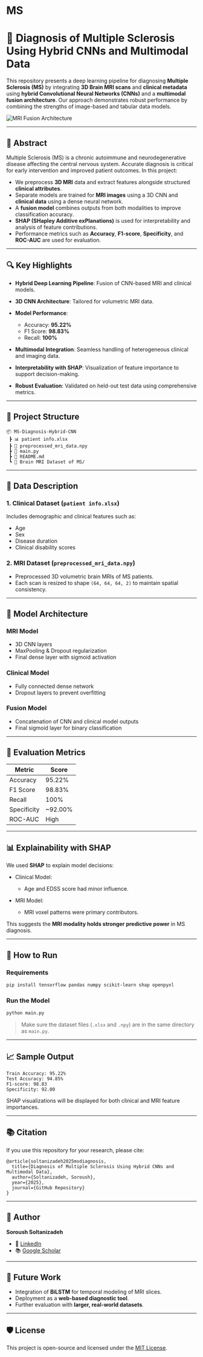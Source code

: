 # MS

# 🧠 Diagnosis of Multiple Sclerosis Using Hybrid CNNs and Multimodal Data

This repository presents a deep learning pipeline for diagnosing **Multiple Sclerosis (MS)** by integrating **3D Brain MRI scans** and **clinical metadata** using **hybrid Convolutional Neural Networks (CNNs)** and a **multimodal fusion architecture**. Our approach demonstrates robust performance by combining the strengths of image-based and tabular data models.

![MRI Fusion Architecture](https://user-images.githubusercontent.com/placeholder/fusion-architecture.png) <!-- Optional visual banner if available -->

---

## 📌 Abstract

Multiple Sclerosis (MS) is a chronic autoimmune and neurodegenerative disease affecting the central nervous system. Accurate diagnosis is critical for early intervention and improved patient outcomes. In this project:

* We preprocess **3D MRI** data and extract features alongside structured **clinical attributes**.
* Separate models are trained for **MRI images** using a 3D CNN and **clinical data** using a dense neural network.
* A **fusion model** combines outputs from both modalities to improve classification accuracy.
* **SHAP (SHapley Additive exPlanations)** is used for interpretability and analysis of feature contributions.
* Performance metrics such as **Accuracy**, **F1-score**, **Specificity**, and **ROC-AUC** are used for evaluation.

---

## 🔍 Key Highlights

* **Hybrid Deep Learning Pipeline**: Fusion of CNN-based MRI and clinical models.
* **3D CNN Architecture**: Tailored for volumetric MRI data.
* **Model Performance**:

  * Accuracy: **95.22%**
  * F1 Score: **98.83%**
  * Recall: **100%**
* **Multimodal Integration**: Seamless handling of heterogeneous clinical and imaging data.
* **Interpretability with SHAP**: Visualization of feature importance to support decision-making.
* **Robust Evaluation**: Validated on held-out test data using comprehensive metrics.

---

## 📁 Project Structure

```
📦 MS-Diagnosis-Hybrid-CNN
 ┣ 📊 patient info.xlsx
 ┣ 🧠 preprocessed_mri_data.npy
 ┣ 📜 main.py
 ┣ 📄 README.md
 ┗ 📁 Brain MRI Dataset of MS/
```

---

## 🧬 Data Description

### 1. **Clinical Dataset** (`patient info.xlsx`)

Includes demographic and clinical features such as:

* Age
* Sex
* Disease duration
* Clinical disability scores

### 2. **MRI Dataset** (`preprocessed_mri_data.npy`)

* Preprocessed 3D volumetric brain MRIs of MS patients.
* Each scan is resized to shape `(64, 64, 64, 2)` to maintain spatial consistency.

---

## 🧠 Model Architecture

### MRI Model

* 3D CNN layers
* MaxPooling & Dropout regularization
* Final dense layer with sigmoid activation

### Clinical Model

* Fully connected dense network
* Dropout layers to prevent overfitting

### Fusion Model

* Concatenation of CNN and clinical model outputs
* Final sigmoid layer for binary classification

---

## 🧪 Evaluation Metrics

| Metric      | Score    |
| ----------- | -------- |
| Accuracy    | 95.22%   |
| F1 Score    | 98.83%   |
| Recall      | 100%     |
| Specificity | \~92.00% |
| ROC-AUC     | High     |

---

## 📊 Explainability with SHAP

We used **SHAP** to explain model decisions:

* Clinical Model:

  * Age and EDSS score had minor influence.
* MRI Model:

  * MRI voxel patterns were primary contributors.

This suggests the **MRI modality holds stronger predictive power** in MS diagnosis.

---

## 🚀 How to Run

### Requirements

```bash
pip install tensorflow pandas numpy scikit-learn shap openpyxl
```

### Run the Model

```bash
python main.py
```

> Make sure the dataset files (`.xlsx` and `.npy`) are in the same directory as `main.py`.

---

## 📈 Sample Output

```
Train Accuracy: 95.22%
Test Accuracy: 94.85%
F1-score: 98.83
Specificity: 92.00
```

SHAP visualizations will be displayed for both clinical and MRI feature importances.

---

## 📚 Citation

If you use this repository for your research, please cite:

```
@article{soltanizadeh2025msdiagnosis,
  title={Diagnosis of Multiple Sclerosis Using Hybrid CNNs and Multimodal Data},
  author={Soltanizadeh, Soroush},
  year={2025},
  journal={GitHub Repository}
}
```

---

## 👤 Author

**Soroush Soltanizadeh**

* 🔗 [LinkedIn](https://www.linkedin.com/in/soroush-soltanizadeh-1136892b6/)
* 📚 [Google Scholar](https://scholar.google.com/citations?user=ARKNJYwAAAAJ&hl=en)

---

## 📌 Future Work

* Integration of **BiLSTM** for temporal modeling of MRI slices.
* Deployment as a **web-based diagnostic tool**.
* Further evaluation with **larger, real-world datasets**.

---

## 🛡 License

This project is open-source and licensed under the [MIT License](LICENSE).
